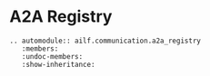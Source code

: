 # A2A Registry

```{eval-rst}
.. automodule:: ailf.communication.a2a_registry
   :members:
   :undoc-members:
   :show-inheritance:
```

